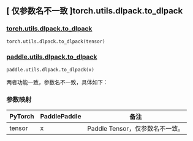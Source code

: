 ## [ 仅参数名不一致 ]torch.utils.dlpack.to_dlpack
### [torch.utils.dlpack.to_dlpack](https://pytorch.org/docs/1.13/dlpack.html?highlight=torch+utils+dlpack+to_dlpack#torch.utils.dlpack.to_dlpack)

```python
torch.utils.dlpack.to_dlpack(tensor)
```

### [paddle.utils.dlpack.to_dlpack](https://www.paddlepaddle.org.cn/documentation/docs/zh/api/paddle/utils/dlpack/to_dlpack_cn.html)

```python
paddle.utils.dlpack.to_dlpack(x)
```

两者功能一致，参数名不一致，具体如下：
### 参数映射
| PyTorch       | PaddlePaddle | 备注                                                   |
| ------------- | ------------ | ------------------------------------------------------ |
| tensor        | x        | Paddle Tensor，仅参数名不一致。   |
